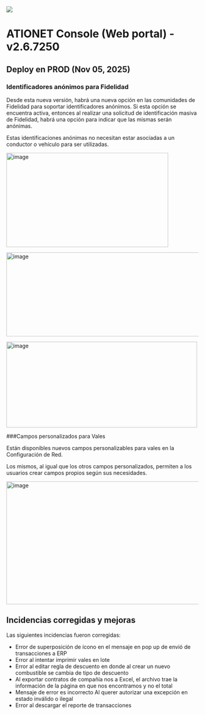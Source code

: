 <img src="https://github.com/Ationet/ationetdocs/raw/master/Content/Images/ATIOnetLogo_250x70.png" />
</p>

# ATIONET Console (Web portal) - v2.6.7250

## Deploy en PROD (Nov 05, 2025)

### Identificadores anónimos para Fidelidad 

Desde esta nueva versión, habrá una nueva opción en las comunidades de Fidelidad para soportar identificadores anónimos. 
Si esta opción se encuentra activa, entonces al realizar una solicitud de identificación masiva de Fidelidad, habrá una opción para indicar que las mismas serán anónimas.

Estas identificaciones anónimas no necesitan estar asociadas a un conductor o vehículo para ser utilizadas.

<img width="424" height="247" alt="image" src="https://github.com/user-attachments/assets/be90a355-5f21-4c94-a76c-03624efda8f5" /> <br>

<img width="858" height="220" alt="image" src="https://github.com/user-attachments/assets/68f375fe-b25c-48d2-9164-d16fd0b37c64" /> <br>

<img width="500" height="225" alt="image" src="https://github.com/user-attachments/assets/fb49cc7e-891b-46f3-b2f0-8d09ce438ad0" /> <br>


###Campos personalizados para Vales

Están disponibles nuevos campos personalizables para vales en la Configuración de Red.

Los mismos, al igual que los otros campos personalizados, permiten a los usuarios crear campos propios según sus necesidades.

<img width="631" height="322" alt="image" src="https://github.com/user-attachments/assets/3e006c49-14f6-446e-86d4-061696959f2a" />


## Incidencias corregidas y mejoras  
Las siguientes incidencias fueron corregidas:  
- Error de superposición de ícono en el mensaje en pop up de envió de transacciones a ERP
- Error al intentar imprimir vales en lote
- Error al editar regla de descuento en donde al crear un nuevo combustible se cambia de tipo de descuento
- Al exportar contratos de compañía nos a Excel, el archivo trae la información de la página en que nos encontramos y no el total
- Mensaje de error es incorrecto Al querer autorizar una excepción en estado inválido o ilegal
- Error al descargar el reporte de transacciones
